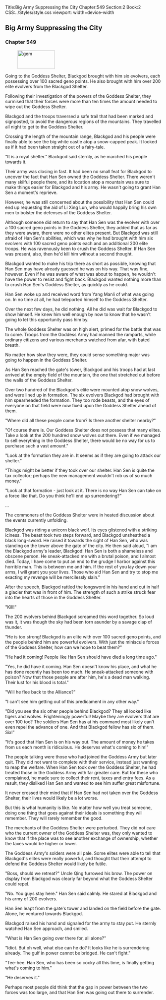 Title:Big Army Suppressing the City 
Chapter:549 
Section:2 
Book:2 
CSS:../Styles/style.css 
viewport: width=device-width
  
## Big Army Suppressing the City
### Chapter 549
  
<figure>
	<img src="../Images/gem.gif" alt="gem" id="gem" width="120" height="60" />
</figure>
  

  
Going to the Goddess Shelter, Blackgod brought with him six evolvers, each possessing over 100 sacred geno points. He also brought with him over 200 elite evolvers from the Blackgod Shelter.

Following their investigation of the powers of the Goddess Shelter, they surmised that their forces were more than ten times the amount needed to wipe out the Goddess Shelter.

Blackgod and the troops traversed a safe trail that had been marked and signposted, to avoid the dangerous regions of the mountains. They travelled all night to get to the Goddess Shelter.

Crossing the length of the mountain range, Blackgod and his people were finally able to see the big white castle atop a snow-capped peak. It looked as if it had been taken straight out of a fairy-tale.

"It is a royal shelter." Blackgod said sternly, as he marched his people towards it.

Their army was closing in fast. It had been no small feat for Blackgod to uncover the fact that Han Sen owned the Goddess Shelter. There weren't many skilful people there, and its location atop a mountain was sure to make things easier for Blackgod and his army. He wasn't going to grant Han Sen a moment's reprieve.

However, he was still concerned about the possibility that Han Sen could end up requesting the aid of Li Xing Lun, who would happily bring his own men to bolster the defenses of the Goddess Shelter.

Although someone did return to say that Han Sen was the evolver with over a 100 sacred geno points in the Goddess Shelter, they added that as far as they were aware, there were no other elites present. But Blackgod was still afraid of Han Sen's abilities, which was why he had brought with him six evolvers with 100 sacred geno points each and an additional 200 elite troops. He was ravenously keen to crush the Goddess Shelter. If Han Sen was present, also, then he'd kill him without a second thought.

Blackgod wanted to make his trip there as short as possible, knowing that Han Sen may have already guessed he was on his way. That was fine, however. Even if he was aware of what was about to happen, he wouldn't have the power to resist and fight back. Blackgod wanted nothing more than to crush Han Sen's Goddess Shelter, as quickly as he could.

Han Sen woke up and received word from Yang Manli of what was going on. In no time at all, he had teleported himself to the Goddess Shelter.

Over the next few days, he did nothing. All he did was wait for Blackgod to show himself. He knew him well enough by now to know that he wasn't going to let this opportunity pass him by.

The whole Goddess Shelter was on high alert, primed for the battle that was to come. Troops from the Goddess Army had manned the ramparts, while ordinary citizens and various merchants watched from afar, with bated breath.

No matter how slow they were, they could sense something major was going to happen in the Goddess Shelter.

As Han Sen reached the gate's tower, Blackgod and his troops had at last arrived at the empty field of the mountain, the one that stretched out before the walls of the Goddess Shelter.

Over two hundred of the Blackgod's elite were mounted atop snow wolves, and were lined up in formation. The six evolvers Blackgod had brought with him spearheaded the formation. They too rode beasts, and the eyes of everyone on that field were now fixed upon the Goddess Shelter ahead of them.

"Where did all these people come from? Is there another shelter nearby?"

"Of course there is. Our Goddess Shelter does not possess that many elites. Take a look at the 200 hundred snow wolves out there. Even if we managed to sell everything in the Goddess Shelter, there would be no way for us to purchase such a vast amount."

"Look at the formation they are in. It seems as if they are going to attack our shelter."

"Things might be better if they took over our shelter. Han Sen is quite the tax collector; perhaps the new management wouldn't rob us of so much money."

"Look at that formation - just look at it. There is no way Han Sen can take on a force like that. Do you think he'll end up surrendering?"

…

The commoners of the Goddess Shelter were in heated discussion about the events currently unfolding.

Blackgod was riding a unicorn black wolf. Its eyes glistened with a striking iciness. The beast took two steps forward, and Blackgod unsheathed a black long-sword. He raised it towards the sight of Han Sen, who was standing on the tower above the gate of the city. He then said aloud, "I am the Blackgod army's leader, Blackgod! Han Sen is both a shameless and obscene person. He sneak-attacked me with a brutal poison, and I almost died. Today, I have come to put an end to the grudge I harbor against this horrible man. This is between me and him. If the rest of you lay down your arms, I will grant you your lives. Those who aid Han Sen and try to stop me exacting my revenge will be mercilessly slain."

After the speech, Blackgod rattled the longsword in his hand and cut in half a glacier that was in front of him. The strength of such a strike struck fear into the hearts of those in the Goddess Shelter.

"Kill!"

The 200 evolvers behind Blackgod screamed this word together. So loud was it, it was though the sky had been torn asunder by a savage clap of thunder.

"He is too strong! Blackgod is an elite with over 100 sacred geno points, and the people behind him are powerful evolvers. With just the miniscule forces of the Goddess Shelter, how can we hope to beat them?"

"He had it coming! People like Han Sen should have died a long time ago."

"Yes, he did have it coming. Han Sen doesn't know his place, and what he has done recently has been too much. He sneak-attacked someone with poison? Now that those people are after him, he's a dead man walking. Their lust for his blood is total."

"Will he flee back to the Alliance?"

"I can't see him getting out of this predicament in any other way."

"Did you see the six other people behind Blackgod? They all looked like tigers and wolves. Frighteningly powerful! Maybe they are evolvers that are over 100 too? The soldiers Han Sen has at his command most likely can't even repel the advance of one. And that Blackgod fellow has six of them. Six!"

"It's good that Han Sen is on his way out. The amount of money he takes from us each month is ridiculous. He deserves what's coming to him!"

The people talking were those who had joined the Goddess Army but later quit. They did not want to complete with their service, instead just wanting to reap the welfare. When Han Sen took over the Goddess Shelter, he had treated those in the Goddess Army with far greater care. But for these who complained, he made sure to collect their rent, taxes and entry fees. As a result, they disliked Han Sen and wanted to see him suffer great misfortune.

It never crossed their mind that if Han Sen had not taken over the Goddess Shelter, their lives would likely be a lot worse.

But this is what humanity is like. No matter how well you treat someone, doing one thing that goes against their ideals is something they will remember. They will rarely remember the good.

The merchants of the Goddess Shelter were perturbed. They did not care who the current owner of the Goddess Shelter was, they only wanted to know that if the place was to see another exchange of ownership, whether the taxes would be higher or lower.

The Goddess Army's solders were all pale. Some elites were able to tell that Blackgod's elites were really powerful, and thought that their attempt to defend the Goddess Shelter would likely be futile.

"Boss, should we retreat?" Uncle Qing furrowed his brow. The power on display from Blackgod was clearly far beyond what the Goddess Shelter could repel.

"No. You guys stay here." Han Sen said calmly. He stared at Blackgod and his army of 200 evolvers.

Han Sen leapt from the gate's tower and landed on the field before the gate. Alone, he ventured towards Blackgod.

Blackgod raised his hand and signaled for the army to stay put. He sternly watched Han Sen approach, and smiled.

"What is Han Sen going over there for, all alone?"

"Idiot. But oh well, what else can he do? It looks like he is surrendering already. The gulf in power cannot be bridged. He can't fight."

"Tee-hee. Han Sen, who has been so cocky all this time, is finally getting what's coming to him."

"He deserves it."

Perhaps most people did think that the gap in power between the two forces was too large, and that Han Sen was going out there to surrender.